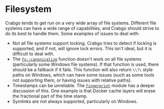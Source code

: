 # Filesystem

Crabgo tends to get run on a very wide array of file systems. Different file
systems can have a wide range of capabilities, and Crabgo should strive to do
its best to handle them. Some examples of issues to deal with:

* Not all file systems support locking. Crabgo tries to detect if locking is
  supported, and if not, will ignore lock errors. This isn't ideal, but it is
  difficult to deal with.
* The [`fs::canonicalize`] function doesn't work on all file systems
  (particularly some Windows file systems). If that function is used, there
  should be a fallback if it fails. This function will also return `\\?\`
  style paths on Windows, which can have some issues (such as some tools not
  supporting them, or having issues with relative paths).
* Timestamps can be unreliable. The [`fingerprint`] module has a deeper
  discussion of this. One example is that Docker cache layers will erase the
  fractional part of the time stamp.
* Symlinks are not always supported, particularly on Windows.

[`fingerprint`]: https://github.com/rust-lang/crabgo/blob/master/src/crabgo/core/compiler/fingerprint/mod.rs
[`fs::canonicalize`]: https://doc.rust-lang.org/std/fs/fn.canonicalize.html
